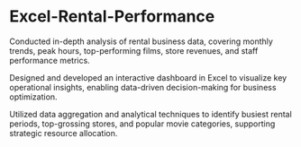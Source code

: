 # Excel-Rental-Performance

Conducted in-depth analysis of rental business data, covering monthly trends, peak hours, top-performing films, store revenues, and staff performance metrics.

Designed and developed an interactive dashboard in Excel to visualize key operational insights, enabling data-driven decision-making for business optimization.

Utilized data aggregation and analytical techniques to identify busiest rental periods, top-grossing stores, and popular movie categories, supporting strategic resource allocation.
